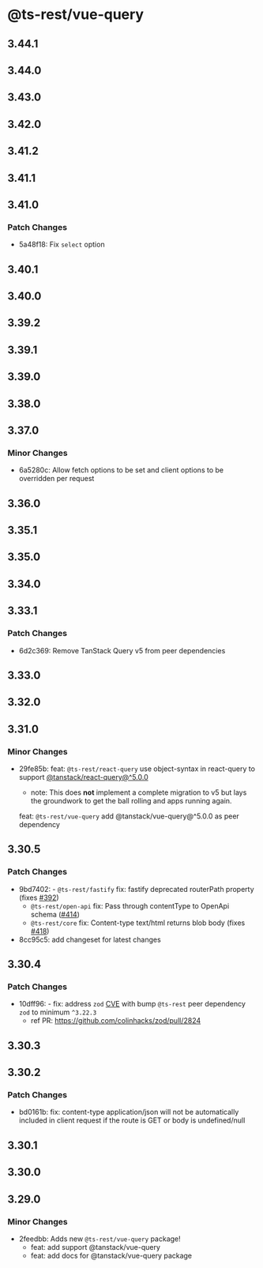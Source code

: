 # @ts-rest/vue-query

## 3.44.1

## 3.44.0

## 3.43.0

## 3.42.0

## 3.41.2

## 3.41.1

## 3.41.0

### Patch Changes

- 5a48f18: Fix `select` option

## 3.40.1

## 3.40.0

## 3.39.2

## 3.39.1

## 3.39.0

## 3.38.0

## 3.37.0

### Minor Changes

- 6a5280c: Allow fetch options to be set and client options to be overridden per request

## 3.36.0

## 3.35.1

## 3.35.0

## 3.34.0

## 3.33.1

### Patch Changes

- 6d2c369: Remove TanStack Query v5 from peer dependencies

## 3.33.0

## 3.32.0

## 3.31.0

### Minor Changes

- 29fe85b: feat: `@ts-rest/react-query` use object-syntax in react-query to support [@tanstack/react-query@^5.0.0](https://tanstack.com/query/latest/docs/react/guides/migrating-to-v5)

  - note: This does **not** implement a complete migration to v5 but lays the groundwork to get the ball rolling and apps running again.

  feat: `@ts-rest/vue-query` add @tanstack/vue-query@^5.0.0 as peer dependency

## 3.30.5

### Patch Changes

- 9bd7402: - `@ts-rest/fastify` fix: fastify deprecated routerPath property (fixes [#392](https://github.com/ts-rest/ts-rest/issues/392))
  - `@ts-rest/open-api` fix: Pass through contentType to OpenApi schema ([#414](https://github.com/ts-rest/ts-rest/pull/414))
  - `@ts-rest/core` fix: Content-type text/html returns blob body (fixes [#418](https://github.com/ts-rest/ts-rest/issues/418))
- 8cc95c5: add changeset for latest changes

## 3.30.4

### Patch Changes

- 10dff96: - fix: address `zod` [CVE](https://nvd.nist.gov/vuln/detail/CVE-2023-4316) with bump `@ts-rest` peer dependency `zod` to minimum `^3.22.3`
  - ref PR: https://github.com/colinhacks/zod/pull/2824

## 3.30.3

## 3.30.2

### Patch Changes

- bd0161b: fix: content-type application/json will not be automatically included in client request if the route is GET or body is undefined/null

## 3.30.1

## 3.30.0

## 3.29.0

### Minor Changes

- 2feedbb: Adds new `@ts-rest/vue-query` package!
  - feat: add support @tanstack/vue-query
  - feat: add docs for @tanstack/vue-query package

